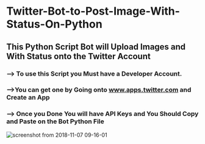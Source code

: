# Twitter-Bot-to-Post-Image-With-Status-On-Python
## This Python Script Bot will Upload Images and With Status onto the Twitter Account
### --> To use this Script you Must have a Developer Account.
### -->You can get one by Going onto www.apps.twitter.com and Create an App
### --> Once you Done You will have API Keys and You Should Copy and Paste on the Bot Python File
![screenshot from 2018-11-07 09-16-01](https://user-images.githubusercontent.com/30565388/48110447-2fbf1080-e272-11e8-9d1e-b6e41557f359.png)
